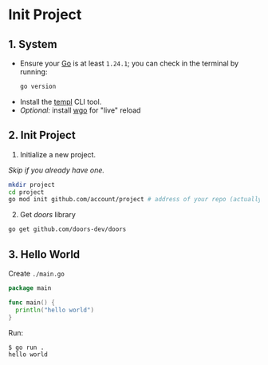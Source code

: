 # Init Project

## 1. System

* Ensure your [Go](https://go.dev/) is at least `1.24.1`; you can check in the terminal by running:

  ```bash
  go version
  ```

- Install the [templ](https://templ.guide/quick-start/installation) CLI tool.
- *Optional:* install [wgo](https://github.com/bokwoon95/wgo) for "live" reload 

##  2. Init Project

1. Initialize a new project.

*Skip if you already have one.*

```bash
mkdir project
cd project
go mod init github.com/account/project # address of your repo (actually can be anything)
```

2. Get *doors* library

```bash
go get github.com/doors-dev/doors
```

## 3. Hello World

Create `./main.go`

```go
package main

func main() {
  println("hello world")
}

```

Run:

```bash
$ go run .
hello world
```

